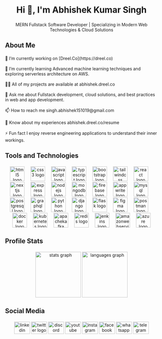 <h1 align="center">Hi 👋, I'm Abhishek Kumar Singh</h1>

###

<p align="center">MERN Fullstack Software Developer | Specializing in Modern Web Technologies & Cloud Solutions</p>

###

<h2 align="left">About Me</h2>

###

<p align="left">🔭 I’m currently working on [Dreel.Co](https://dreel.co)<br><br>🌱 I’m currently learning Advanced machine learning techniques and exploring serverless architecture on AWS.<br><br>👨‍💻 All of my projects are available at abhishek.dreel.co<br><br>💬 Ask me about Fullstack development, cloud solutions, and best practices in web and app development.<br><br>📫 How to reach me singh.abhishek151019@gmail.com<br><br>📄 Know about my experiences abhishek.dreel.co/resume<br><br>⚡ Fun fact I enjoy reverse engineering applications to understand their inner workings.</p>

###

<h2 align="left">Tools and Technologies</h2>

###

<div align="center">
  <img src="https://cdn.jsdelivr.net/gh/devicons/devicon/icons/html5/html5-original.svg" height="48" alt="html5 logo"  />
  <img width="12" />
  <img src="https://cdn.jsdelivr.net/gh/devicons/devicon/icons/css3/css3-original.svg" height="48" alt="css3 logo"  />
  <img width="12" />
  <img src="https://cdn.jsdelivr.net/gh/devicons/devicon/icons/javascript/javascript-original.svg" height="48" alt="javascript logo"  />
  <img width="12" />
  <img src="https://cdn.jsdelivr.net/gh/devicons/devicon/icons/typescript/typescript-original.svg" height="48" alt="typescript logo"  />
  <img width="12" />
  <img src="https://cdn.jsdelivr.net/gh/devicons/devicon/icons/bootstrap/bootstrap-original.svg" height="48" alt="bootstrap logo"  />
  <img width="12" />
  <img src="https://skillicons.dev/icons?i=tailwind" height="48" alt="tailwindcss logo"  />
  <img width="12" />
  <img src="https://cdn.simpleicons.org/react/61DAFB" height="48" alt="react logo"  />
  <img width="12" />
  <img src="https://skillicons.dev/icons?i=nextjs" height="48" alt="nextjs logo"  />
  <img width="12" />
  <img src="https://skillicons.dev/icons?i=express" height="48" alt="express logo"  />
  <img width="12" />
  <img src="https://cdn.simpleicons.org/nodedotjs/339933" height="48" alt="nodejs logo"  />
  <img width="12" />
  <img src="https://cdn.simpleicons.org/mongodb/47A248" height="48" alt="mongodb logo"  />
  <img width="12" />
  <img src="https://cdn.simpleicons.org/firebase/FFCA28" height="48" alt="firebase logo"  />
  <img width="12" />
  <img src="https://cdn.simpleicons.org/appwrite/F02E65" height="48" alt="appwrite logo"  />
  <img width="12" />
  <img src="https://cdn.jsdelivr.net/gh/devicons/devicon/icons/mysql/mysql-original.svg" height="48" alt="mysql logo"  />
  <img width="12" />
  <img src="https://cdn.jsdelivr.net/gh/devicons/devicon/icons/postgresql/postgresql-original.svg" height="48" alt="postgresql logo"  />
  <img width="12" />
  <img src="https://cdn.simpleicons.org/graphql/E10098" height="48" alt="graphql logo"  />
  <img width="12" />
  <img src="https://skillicons.dev/icons?i=py" height="48" alt="python logo"  />
  <img width="12" />
  <img src="https://skillicons.dev/icons?i=django" height="48" alt="django logo"  />
  <img width="12" />
  <img src="https://skillicons.dev/icons?i=flask" height="48" alt="flask logo"  />
  <img width="12" />
  <img src="https://skillicons.dev/icons?i=figma" height="48" alt="figma logo"  />
  <img width="12" />
  <img src="https://skillicons.dev/icons?i=postman" height="48" alt="postman logo"  />
  <img width="12" />
  <img src="https://skillicons.dev/icons?i=docker" height="48" alt="docker logo"  />
  <img width="12" />
  <img src="https://skillicons.dev/icons?i=kubernetes" height="48" alt="kubernetes logo"  />
  <img width="12" />
  <img src="https://skillicons.dev/icons?i=kafka" height="48" alt="apachekafka logo"  />
  <img width="12" />
  <img src="https://skillicons.dev/icons?i=redis" height="48" alt="redis logo"  />
  <img width="12" />
  <img src="https://skillicons.dev/icons?i=jenkins" height="48" alt="jenkins logo"  />
  <img width="12" />
  <img src="https://skillicons.dev/icons?i=aws" height="48" alt="amazonwebservices logo"  />
  <img width="12" />
  <img src="https://skillicons.dev/icons?i=azure" height="48" alt="azure logo"  />
</div>

###

<h2 align="left">Profile Stats</h2>

###

<div align="center">
  <img src="https://github-readme-stats.vercel.app/api?username=ABHISHEK-SIN-GH&hide_title=false&hide_rank=false&show_icons=true&include_all_commits=true&count_private=true&disable_animations=false&theme=dracula&locale=en&hide_border=false&order=1" height="150" alt="stats graph"  />
  <img src="https://github-readme-stats.vercel.app/api/top-langs?username=ABHISHEK-SIN-GH&locale=en&hide_title=false&layout=compact&card_width=320&langs_count=5&theme=dracula&hide_border=false&order=2" height="150" alt="languages graph"  />
</div>

###

<h2 align="left">Social Media</h2>

###

<div align="center">
  <img src="https://raw.githubusercontent.com/maurodesouza/profile-readme-generator/master/src/assets/icons/social/linkedin/default.svg" width="52" height="40" alt="linkedin logo"  />
  <img src="https://raw.githubusercontent.com/maurodesouza/profile-readme-generator/master/src/assets/icons/social/twitter/default.svg" width="52" height="40" alt="twitter logo"  />
  <img src="https://raw.githubusercontent.com/maurodesouza/profile-readme-generator/master/src/assets/icons/social/discord/default.svg" width="52" height="40" alt="discord logo"  />
  <img src="https://raw.githubusercontent.com/maurodesouza/profile-readme-generator/master/src/assets/icons/social/youtube/default.svg" width="52" height="40" alt="youtube logo"  />
  <img src="https://raw.githubusercontent.com/maurodesouza/profile-readme-generator/master/src/assets/icons/social/instagram/default.svg" width="52" height="40" alt="instagram logo"  />
  <img src="https://raw.githubusercontent.com/maurodesouza/profile-readme-generator/master/src/assets/icons/social/facebook/default.svg" width="52" height="40" alt="facebook logo"  />
  <img src="https://raw.githubusercontent.com/maurodesouza/profile-readme-generator/master/src/assets/icons/social/whatsapp/default.svg" width="52" height="40" alt="whatsapp logo"  />
  <img src="https://raw.githubusercontent.com/maurodesouza/profile-readme-generator/master/src/assets/icons/social/telegram/default.svg" width="52" height="40" alt="telegram logo"  />
</div>

###
